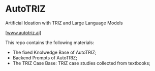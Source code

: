 # AutoTRIZ

Artificial Ideation with TRIZ and Large Language Models

[www.autotriz.ai]

This repo contains the following materials: 
- The fixed Knolwedge Base of AutoTRIZ;
- Backend Prompts of AutoTRIZ;
- The TRIZ Case Base: TRIZ case studies collected from textbooks;
